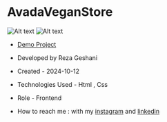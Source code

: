 # AvadaVeganStore
![Alt text](https://github.com/user-attachments/assets/398e3d42-7086-4a77-b9ae-3bc0273f9a0f)
![Alt text](https://github.com/user-attachments/assets/41fa9326-4d29-4e31-8613-5dec2434dfd4)

- [Demo Project](https://rezageshaniweb.github.io/AvadaVeganStore/)

- Developed by Reza Geshani

- Created - 2024-10-12

- Technologies Used - Html , Css

- Role - Frontend

- How to reach me : with my [instagram](https://www.instagram.com/rezageshani_web) and [linkedin](http://www.linkedin.com/in/reza-geshani-web)
